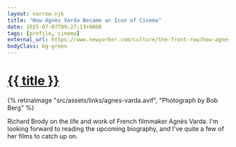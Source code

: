 ```yaml
---
layout: narrow.njk
title: "How Agnès Varda Became an Icon of Cinema"
date: 2025-07-07T09:27:13+0000
tags: [profile, cinema]
external_url: https://www.newyorker.com/culture/the-front-row/how-agnes-varda-became-an-icon-of-cinema?ref=daniel.pizza
bodyClass: bg-green
---
```


<h1><a href="{{ external_url }}">{{ title }}</a></h1>

{% retinaImage "src/assets/links/agnes-varda.avif", "Photograph by Bob Berg" %}

Richard Brody on the life and work of French filmmaker Agnès Varda. I'm looking forward to reading the upcoming biography, and I've quite a few of her films to catch up on.